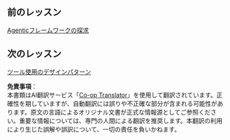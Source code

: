 <!--
CO_OP_TRANSLATOR_METADATA:
{
  "original_hash": "33243670d725b71857eee62f64ac2d09",
  "translation_date": "2025-06-11T04:49:03+00:00",
  "source_file": "03-agentic-design-patterns/README.md",
  "language_code": "ja"
}
-->
## 前のレッスン

[Agenticフレームワークの探求](../02-explore-agentic-frameworks/README.md)

## 次のレッスン

[ツール使用のデザインパターン](../04-tool-use/README.md)

**免責事項**：  
本書類はAI翻訳サービス「[Co-op Translator](https://github.com/Azure/co-op-translator)」を使用して翻訳されています。正確性を期していますが、自動翻訳には誤りや不正確な部分が含まれる可能性があります。原文の言語によるオリジナル文書が正式な情報源としてご参照ください。重要な情報については、専門の人間による翻訳を推奨します。本翻訳の利用により生じた誤解や誤訳について、一切の責任を負いかねます。